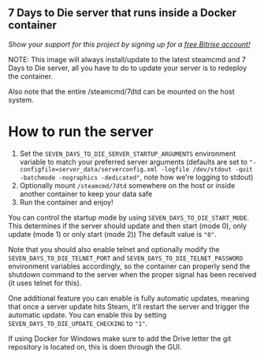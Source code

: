 ## 7 Days to Die server that runs inside a Docker container

*Show your support for this project by signing up for a [free Bitrise account!](https://app.bitrise.io?referrer=02c20c56fa07adcb)*

NOTE: This image will always install/update to the latest steamcmd and 7 Days to Die server, all you have to do to update your server is to redeploy the container.

Also note that the entire /steamcmd/7dtd can be mounted on the host system.

# How to run the server
1. Set the ```SEVEN_DAYS_TO_DIE_SERVER_STARTUP_ARGUMENTS``` environment variable to match your preferred server arguments (defaults are set to ```"-configfile=server_data/serverconfig.xml -logfile /dev/stdout -quit -batchmode -nographics -dedicated"```, note how we're logging to stdout)
2. Optionally mount ```/steamcmd/7dtd``` somewhere on the host or inside another container to keep your data safe
3. Run the container and enjoy!

You can control the startup mode by using ```SEVEN_DAYS_TO_DIE_START_MODE```. This determines if the server should update and then start (mode 0), only update (mode 1) or only start (mode 2)) The default value is ```"0"```.

Note that you should also enable telnet and optionally modify the ```SEVEN_DAYS_TO_DIE_TELNET_PORT``` and ```SEVEN_DAYS_TO_DIE_TELNET_PASSWORD``` environment variables accordingly, so the container can properly send the shutdown command to the server when the proper signal has been received (it uses telnet for this).

One additional feature you can enable is fully automatic updates, meaning that once a server update hits Steam, it'll restart the server and trigger the automatic update. You can enable this by setting ```SEVEN_DAYS_TO_DIE_UPDATE_CHECKING``` to ```"1"```.


If using Docker for Windows make sure to add the Drive letter the git repository is located on, this is doen through the GUI.